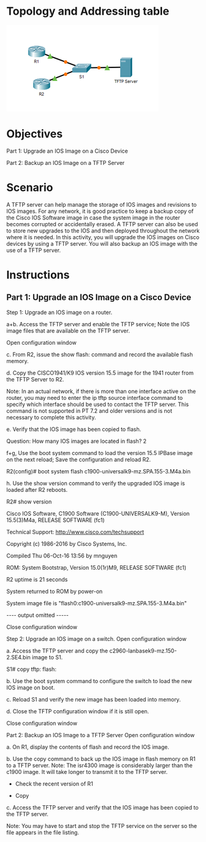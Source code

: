 # Topology and Addressing table
![CiscoIOS](/Images/CiscoIOSImage-pic0.png)

# Objectives
Part 1: Upgrade an IOS Image on a Cisco Device

Part 2: Backup an IOS Image on a TFTP Server

# Scenario
A TFTP server can help manage the storage of IOS images and revisions to IOS images. For any network, it is good practice to keep a backup copy of the Cisco IOS Software image in case the system image in the router becomes corrupted or accidentally erased. A TFTP server can also be used to store new upgrades to the IOS and then deployed throughout the network where it is needed. In this activity, you will upgrade the IOS images on Cisco devices by using a TFTP server. You will also backup an IOS image with the use of a TFTP server.

# Instructions
## Part 1: Upgrade an IOS Image on a Cisco Device

Step 1: Upgrade an IOS image on a router.

a+b.     Access the TFTP server and enable the TFTP service; Note the IOS image files that are available on the TFTP server.

Open configuration window

c.     From R2, issue the show flash: command and record the available flash memory.

d.     Copy the CISCO1941/K9 IOS version 15.5 image for the 1941 router from the TFTP Server to R2.

Note: In an actual network, if there is more than one interface active on the router, you may need to enter the ip tftp source interface command to specify which interface should be used to contact the TFTP server. This command is not supported in PT 7.2 and older versions and is not necessary to complete this activity.

e.     Verify that the IOS image has been copied to flash.

Question:
How many IOS images are located in flash? 2

f+g,      Use the boot system command to load the version 15.5 IPBase image on the next reload; Save the configuration and reload R2.

R2(config)# boot system flash c1900-universalk9-mz.SPA.155-3.M4a.bin

h.     Use the show version command to verify the upgraded IOS image is loaded after R2 reboots.

R2# show version

Cisco IOS Software, C1900 Software (C1900-UNIVERSALK9-M), Version 15.5(3)M4a, RELEASE SOFTWARE (fc1)

Technical Support: http://www.cisco.com/techsupport

Copyright (c) 1986-2016 by Cisco Systems, Inc.

Compiled Thu 06-Oct-16 13:56 by mnguyen

 

ROM: System Bootstrap, Version 15.0(1r)M9, RELEASE SOFTWARE (fc1)

 

R2 uptime is 21 seconds

System returned to ROM by power-on

System image file is "flash0:c1900-universalk9-mz.SPA.155-3.M4a.bin"

---- output omitted -----

Close configuration window

Step 2: Upgrade an IOS image on a switch.
Open configuration window

a.     Access the TFTP server and copy the c2960-lanbasek9-mz.150-2.SE4.bin image to S1.

S1# copy tftp: flash:

b.     Use the boot system command to configure the switch to load the new IOS image on boot.

c.     Reload S1 and verify the new image has been loaded into memory.

d.     Close the TFTP configuration window if it is still open.

Close configuration window

Part 2: Backup an IOS Image to a TFTP Server
Open configuration window

a.     On R1, display the contents of flash and record the IOS image.

b.     Use the copy command to back up the IOS image in flash memory on R1 to a TFTP server. Note: The isr4300 image is considerably larger than the c1900 image. It will take longer to transmit it to the TFTP server.

- Check the recent version of R1
  
- Copy
  

c.     Access the TFTP server and verify that the IOS image has been copied to the TFTP server.

Note: You may have to start and stop the TFTP service on the server so the file appears in the file listing.
